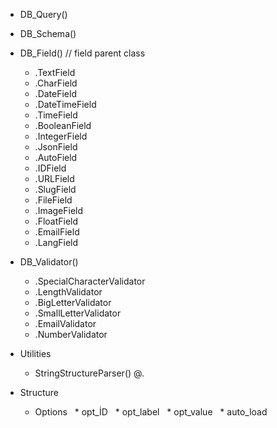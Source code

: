 * DB_Query()
* DB_Schema()
* DB_Field() // field parent class
  * .TextField
  * .CharField
  * .DateField
  * .DateTimeField
  * .TimeField
  * .BooleanField
  * .IntegerField
  * .JsonField
  * .AutoField
  * .IDField
  * .URLField
  * .SlugField
  * .FileField
  * .ImageField
  * .FloatField
  * .EmailField
  * .LangField

* DB_Validator() 
  * .SpecialCharacterValidator
  * .LengthValidator
  * .BigLetterValidator
  * .SmallLetterValidator
  * .EmailValidator
  * .NumberValidator

* Utilities
  * StringStructureParser() <a>@<c>.<e>


* Structure
  * Options
    * opt_İD
    * opt_label
    * opt_value
    * auto_load



